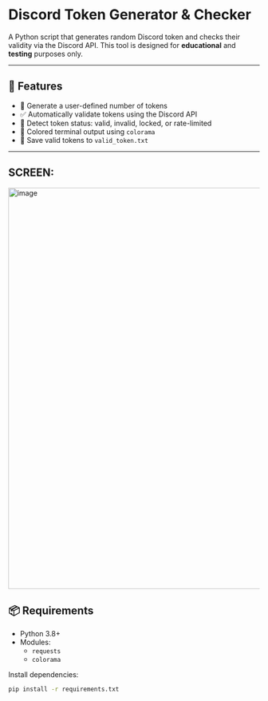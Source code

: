 # Discord Token Generator & Checker

A Python script that generates random Discord token and checks their validity via the Discord API. This tool is designed for **educational** and **testing** purposes only.

---

## 🚀 Features

- 🔢 Generate a user-defined number of tokens
- ✅ Automatically validate tokens using the Discord API
- 🧠 Detect token status: valid, invalid, locked, or rate-limited
- 🎨 Colored terminal output using `colorama`
- 📝 Save valid tokens to `valid_token.txt`

---

## SCREEN:

<img width="1735" height="804" alt="image" src="https://github.com/user-attachments/assets/fb1bc878-d428-44da-97ee-ecdcc2b2e172" />

## 📦 Requirements

- Python 3.8+
- Modules:
  - `requests`
  - `colorama`

Install dependencies:

```bash
pip install -r requirements.txt
